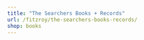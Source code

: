 ```yaml
---
title: "The Searchers Books + Records"
url: /fitzroy/the-searchers-books-records/
shop: books
---
```

